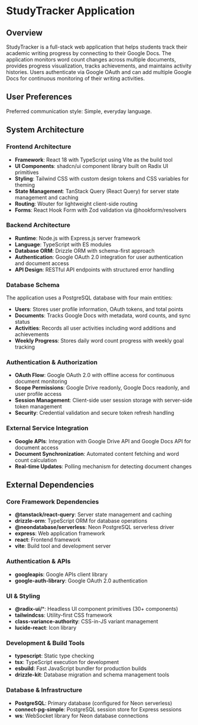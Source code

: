 # StudyTracker Application

## Overview

StudyTracker is a full-stack web application that helps students track their academic writing progress by connecting to their Google Docs. The application monitors word count changes across multiple documents, provides progress visualization, tracks achievements, and maintains activity histories. Users authenticate via Google OAuth and can add multiple Google Docs for continuous monitoring of their writing activities.

## User Preferences

Preferred communication style: Simple, everyday language.

## System Architecture

### Frontend Architecture
- **Framework**: React 18 with TypeScript using Vite as the build tool
- **UI Components**: shadcn/ui component library built on Radix UI primitives
- **Styling**: Tailwind CSS with custom design tokens and CSS variables for theming
- **State Management**: TanStack Query (React Query) for server state management and caching
- **Routing**: Wouter for lightweight client-side routing
- **Forms**: React Hook Form with Zod validation via @hookform/resolvers

### Backend Architecture
- **Runtime**: Node.js with Express.js server framework
- **Language**: TypeScript with ES modules
- **Database ORM**: Drizzle ORM with schema-first approach
- **Authentication**: Google OAuth 2.0 integration for user authentication and document access
- **API Design**: RESTful API endpoints with structured error handling

### Database Schema
The application uses a PostgreSQL database with four main entities:
- **Users**: Stores user profile information, OAuth tokens, and total points
- **Documents**: Tracks Google Docs with metadata, word counts, and sync status  
- **Activities**: Records all user activities including word additions and achievements
- **Weekly Progress**: Stores daily word count progress with weekly goal tracking

### Authentication & Authorization
- **OAuth Flow**: Google OAuth 2.0 with offline access for continuous document monitoring
- **Scope Permissions**: Google Drive readonly, Google Docs readonly, and user profile access
- **Session Management**: Client-side user session storage with server-side token management
- **Security**: Credential validation and secure token refresh handling

### External Service Integration
- **Google APIs**: Integration with Google Drive API and Google Docs API for document access
- **Document Synchronization**: Automated content fetching and word count calculation
- **Real-time Updates**: Polling mechanism for detecting document changes

## External Dependencies

### Core Framework Dependencies
- **@tanstack/react-query**: Server state management and caching
- **drizzle-orm**: TypeScript ORM for database operations
- **@neondatabase/serverless**: Neon PostgreSQL serverless driver
- **express**: Web application framework
- **react**: Frontend framework
- **vite**: Build tool and development server

### Authentication & APIs
- **googleapis**: Google APIs client library
- **google-auth-library**: Google OAuth 2.0 authentication

### UI & Styling
- **@radix-ui/***: Headless UI component primitives (30+ components)
- **tailwindcss**: Utility-first CSS framework
- **class-variance-authority**: CSS-in-JS variant management
- **lucide-react**: Icon library

### Development & Build Tools
- **typescript**: Static type checking
- **tsx**: TypeScript execution for development
- **esbuild**: Fast JavaScript bundler for production builds
- **drizzle-kit**: Database migration and schema management tools

### Database & Infrastructure
- **PostgreSQL**: Primary database (configured for Neon serverless)
- **connect-pg-simple**: PostgreSQL session store for Express sessions
- **ws**: WebSocket library for Neon database connections